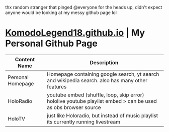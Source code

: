 thx random stranger that pinged @everyone for the heads up, didn't expect anyone would be looking at my messy github page lol
# [KomodoLegend18.github.io](https://komodolegend18.github.io) | My Personal Github Page
|Content Name|Description|
|---|---|
|Personal Homepage|Homepage containing google search, yt search and wikipedia search. also has many other features|
|HoloRadio|youtube embed (shuffle, loop, skip error) hololive youtube playlist embed > can be used as obs browser source|
|HoloTV|just like Holoradio, but instead of music playlist its currently running livestream|
